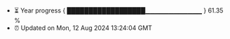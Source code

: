 - ⏳ Year progress { ██████████████████▁▁▁▁▁▁▁▁▁▁▁▁ } 61.35 %
- ⏰ Updated on Mon, 12 Aug 2024 13:24:04 GMT

